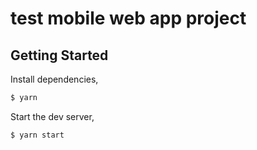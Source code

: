 # test mobile web app project

## Getting Started

Install dependencies,

```bash
$ yarn
```

Start the dev server,

```bash
$ yarn start
```
